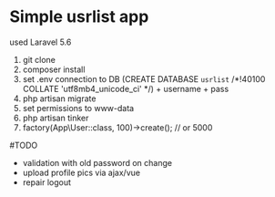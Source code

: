 # Simple usrlist app
used Laravel 5.6

1. git clone
2. composer install
3. set .env connection to DB (CREATE DATABASE `usrlist` /*!40100 COLLATE 'utf8mb4_unicode_ci' */) + username + pass
4. php artisan migrate
5. set permissions to www-data
6. php artisan tinker
7. factory(App\User::class, 100)->create(); // or 5000

#TODO
- validation with old password on change
- upload profile pics via ajax/vue 
- repair logout
